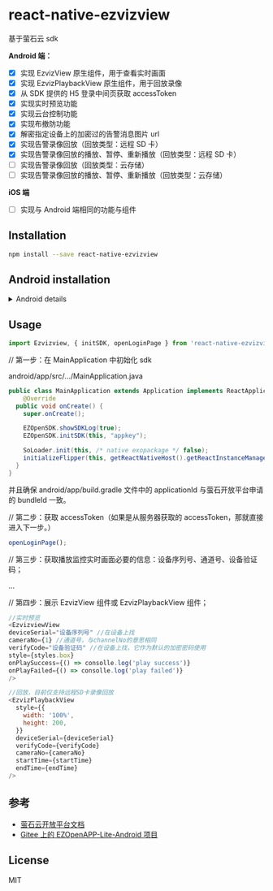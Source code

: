 # react-native-ezvizview

基于萤石云 sdk

**Android 端：**

- [x] 实现 EzvizView 原生组件，用于查看实时画面
- [x] 实现 EzvizPlaybackView 原生组件，用于回放录像
- [x] 从 SDK 提供的 H5 登录中间页获取 accessToken
- [x] 实现实时预览功能
- [x] 实现云台控制功能
- [x] 实现布撤防功能
- [x] 解密指定设备上的加密过的告警消息图片 url
- [x] 实现告警录像回放（回放类型：远程 SD 卡）
- [x] 实现告警录像回放的播放、暂停、重新播放（回放类型：远程 SD 卡）
- [ ] 实现告警录像回放（回放类型：云存储）
- [ ] 实现告警录像回放的播放、暂停、重新播放（回放类型：云存储）

**iOS 端**

- [ ] 实现与 Android 端相同的功能与组件

## Installation

```sh
npm install --save react-native-ezvizview
```

## Android installation

<details>
  <summary>Android details</summary>

首先，在项目的 AndroidManifest.xml 添加下面的权限：

```xml
  <!--基础功能所需权限-->
  <uses-permission android:name="android.permission.INTERNET" />
  <uses-permission android:name="android.permission.WRITE_EXTERNAL_STORAGE" />
  <uses-permission android:name="android.permission.READ_PHONE_STATE"/>

  <!--用到H5登录页的还需要添加下面的activity -->
  <activity
    android:name="com.videogo.main.EzvizWebViewActivity"
    android:screenOrientation="portrait"
    android:configChanges="orientation|keyboardHidden">
  </activity>
```

使用 H5 登录页，还需要配置`build.gradle`：

```
dependencies {
  api 'com.hikvision.ezviz:ezviz-sdk:5.0.0'
}
```

然后配置`app/build.gradle`：

```
    defaultConfig {
       ...
        ndk {
            abiFilters "armeabi-v7a" //自4.8.8版本开始支持arm64-v8a，按需使用
        }
    }
     sourceSets {
        main {
            jniLibs.srcDirs = ['libs']
        }
    }
```

最后需要配置`proguard-rules.pro`文件：

<details>
  <summary>目前SDK在打包时不能混淆，请添加以下内容</summary>
  
  
    #========SDK对外接口=======#
    -keep class com.ezviz.opensdk.** { *;}

    #========以下是hik二方库=======#
    -dontwarn com.ezviz.**
    -keep class com.ezviz.** { *;}

    -dontwarn com.ez.**
    -keep class com.ez.** { *;}

    -dontwarn com.hc.CASClient.**
    -keep class com.hc.CASClient.** { *;}

    -dontwarn com.videogo.**
    -keep class com.videogo.** { *;}

    -dontwarn com.hik.TTSClient.**
    -keep class com.hik.TTSClient.** { *;}

    -dontwarn com.hik.stunclient.**
    -keep class com.hik.stunclient.** { *;}

    -dontwarn com.hik.streamclient.**
    -keep class com.hik.streamclient.** { *;}

    -dontwarn com.hikvision.sadp.**
    -keep class com.hikvision.sadp.** { *;}

    -dontwarn com.hikvision.netsdk.**
    -keep class com.hikvision.netsdk.** { *;}

    -dontwarn com.neutral.netsdk.**
    -keep class com.neutral.netsdk.** { *;}

    -dontwarn com.hikvision.audio.**
    -keep class com.hikvision.audio.** { *;}

    -dontwarn com.mediaplayer.audio.**
    -keep class com.mediaplayer.audio.** { *;}

    -dontwarn com.hikvision.wifi.**
    -keep class com.hikvision.wifi.** { *;}

    -dontwarn com.hikvision.keyprotect.**
    -keep class com.hikvision.keyprotect.** { *;}

    -dontwarn com.hikvision.audio.**
    -keep class com.hikvision.audio.** { *;}

    -dontwarn org.MediaPlayer.PlayM4.**
    -keep class org.MediaPlayer.PlayM4.** { *;}
    #========以上是hik二方库=======#

    #========以下是第三方开源库=======#
    # JNA
    -dontwarn com.sun.jna.**
    -keep class com.sun.jna.** { *;}

    # Gson
    -keepattributes *Annotation*
    -keep class sun.misc.Unsafe { *; }
    -keep class com.idea.fifaalarmclock.entity.***
    -keep class com.google.gson.stream.** { *; }

    # OkHttp
    # JSR 305 annotations are for embedding nullability information.
    -dontwarn javax.annotation.**
    # A resource is loaded with a relative path so the package of this class must be preserved.
    -keepnames class okhttp3.internal.publicsuffix.PublicSuffixDatabase
    # Animal Sniffer compileOnly dependency to ensure APIs are compatible with older versions of Java.
    -dontwarn org.codehaus.mojo.animal_sniffer.*
    # OkHttp platform used only on JVM and when Conscrypt dependency is available.
    -dontwarn okhttp3.internal.platform.ConscryptPlatform
    # 必须额外加的，否则编译无法通过
    -dontwarn okio.**
    #========以上是第三方开源库=======#

</details>

</details>

## Usage

```js
import Ezvizview, { initSDK, openLoginPage } from 'react-native-ezvizview';
```

// 第一步：在 MainApplication 中初始化 sdk

android/app/src/.../MainApplication.java

```java
public class MainApplication extends Application implements ReactApplication {
    @Override
  public void onCreate() {
    super.onCreate();

    EZOpenSDK.showSDKLog(true);
    EZOpenSDK.initSDK(this, "appkey");

    SoLoader.init(this, /* native exopackage */ false);
    initializeFlipper(this, getReactNativeHost().getReactInstanceManager()); // Remove this line if you don't want Flipper enabled
  }
}
```

并且确保 android/app/build.gradle 文件中的 applicationId 与萤石开放平台申请的 bundleId 一致。

// 第二步：获取 accessToken（如果是从服务器获取的 accessToken，那就直接进入下一步。）

```js
openLoginPage();
```

// 第三步：获取播放监控实时画面必要的信息：设备序列号、通道号、设备验证码；

...

// 第四步：展示 EzvizView 组件或 EzvizPlaybackView 组件；

```js
//实时预览
<EzvizviewView
deviceSerial="设备序列号" //在设备上找
cameraNo={1} //通道号，与channelNo的意思相同
verifyCode="设备验证码" //在设备上找，它作为默认的加密密码使用
style={styles.box}
onPlaySuccess={() => consolle.log('play success')}
onPlayFailed={() => consolle.log('play failed')}
/>

//回放，目前仅支持远程SD卡录像回放
<EzvizPlaybackView
  style={{
    width: '100%',
    height: 200,
  }}
  deviceSerial={deviceSerial}
  verifyCode={verifyCode}
  cameraNo={cameraNo}
  startTime={startTime}
  endTime={endTime}
/>
```

## 参考

- [萤石云开放平台文档](https://open.ys7.com/doc/zh/)
- [Gitee 上的 EZOpenAPP-Lite-Android 项目](https://gitee.com/cjolinss/EZOpenAPP-Lite-Android)

## License

MIT
